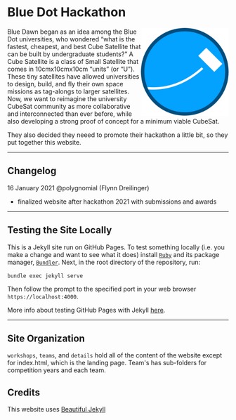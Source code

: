 # Blue Dot Hackathon

<img src="https://raw.githubusercontent.com/blue-dot-consortium/hackathon-website/main/assets/img/bluedot.png" align="right"
     alt="Blue Dot Hackathon" width="200" height="200">


Blue Dawn began as an idea among the Blue Dot universities, who wondered “what is the fastest, cheapest, and best Cube Satellite that can be built by undergraduate students?” A Cube Satellite is a class of Small Satellite that comes in 10cmx10cmx10cm “units” (or “U”). These tiny satellites have allowed universities to design, build, and fly their own space missions as tag-alongs to larger satellites. Now, we want to reimagine the university CubeSat community as more collaborative and interconnected than ever before, while also developing a strong proof of concept for a minimum viable CubeSat.

They also decided they neeed to promote their hackathon a little bit, so they put together this website.

---

## Changelog

16 January 2021 @polygnomial (Flynn Dreilinger)
- finalized website after hackathon 2021 with submissions and awards

---

## Testing the Site Locally

This is a Jekyll site run on GitHub Pages. To test something locally (i.e. you make a change and want to see what it does) install [`Ruby`](https://www.ruby-lang.org/en/) and its package manager, [`Bundler`](https://bundler.io). Next, in the root directory of the repository, run: 

```Bundler
bundle exec jekyll serve
```

Then follow the prompt to the specified port in your web browser `https://localhost:4000`.

More info about testing GitHub Pages with Jekyll [here](https://docs.github.com/en/github-ae@latest/github/working-with-github-pages/testing-your-github-pages-site-locally-with-jekyll).

---

## Site Organization

`workshops`, `teams`, and `details` hold all of the content of the website except for index.html, which is the landing page. Team's has sub-folders for competition years and each team.

## Credits

This website uses [Beautiful Jekyll](https://beautifuljekyll.com)
